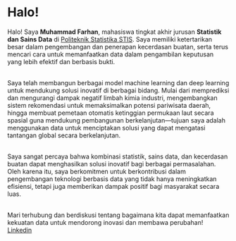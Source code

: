 # Halo!

Halo! Saya **Muhammad Farhan**, mahasiswa tingkat akhir jurusan **Statistik dan Sains Data** di [Politeknik Statistika STIS]([https://www.dicoding.com/](https://www.stis.ac.id/)). Saya memiliki ketertarikan besar dalam pengembangan dan penerapan kecerdasan buatan, serta terus mencari cara untuk memanfaatkan data dalam pengambilan keputusan yang lebih efektif dan berbasis bukti.<br><br>

Saya telah membangun berbagai model machine learning dan deep learning untuk mendukung solusi inovatif di berbagai bidang. Mulai dari memprediksi dan mengurangi dampak negatif limbah kimia industri, mengembangkan sistem rekomendasi untuk memaksimalkan potensi pariwisata daerah, hingga membuat pemetaan otomatis ketinggian permukaan laut secara spasial guna mendukung pembangunan berkelanjutan—tujuan saya adalah menggunakan data untuk menciptakan solusi yang dapat mengatasi tantangan global secara berkelanjutan.<br><br>

Saya sangat percaya bahwa kombinasi statistik, sains data, dan kecerdasan buatan dapat menghasilkan solusi inovatif bagi berbagai permasalahan. Oleh karena itu, saya berkomitmen untuk berkontribusi dalam pengembangan teknologi berbasis data yang tidak hanya meningkatkan efisiensi, tetapi juga memberikan dampak positif bagi masyarakat secara luas.<br><br>

Mari terhubung dan berdiskusi tentang bagaimana kita dapat memanfaatkan kekuatan data untuk mendorong inovasi dan membawa perubahan!<br>
[Linkedin](www.linkedin.com/in/faarh-nn)
